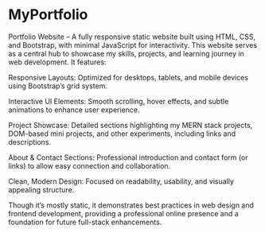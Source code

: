 # MyPortfolio
Portfolio Website – A fully responsive static website built using HTML, CSS, and Bootstrap, with minimal JavaScript for interactivity. This website serves as a central hub to showcase my skills, projects, and learning journey in web development. It features:

Responsive Layouts: Optimized for desktops, tablets, and mobile devices using Bootstrap’s grid system.

Interactive UI Elements: Smooth scrolling, hover effects, and subtle animations to enhance user experience.

Project Showcase: Detailed sections highlighting my MERN stack projects, DOM-based mini projects, and other experiments, including links and descriptions.

About & Contact Sections: Professional introduction and contact form (or links) to allow easy connection and collaboration.

Clean, Modern Design: Focused on readability, usability, and visually appealing structure.

Though it’s mostly static, it demonstrates best practices in web design and frontend development, providing a professional online presence and a foundation for future full-stack enhancements.


